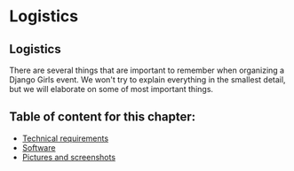 # Logistics

## Logistics

There are several things that are important to remember when organizing a Django Girls event. We won't try to explain everything in the smallest detail, but we will elaborate on some of most important things.

## Table of content for this chapter:

* [Technical requirements](tech_requirements.md)
* [Software](software.md)
* [Pictures and screenshots](pictures_and_screenshots.md)

